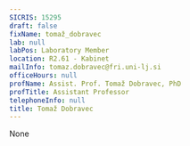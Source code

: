 ```yaml
---
SICRIS: 15295
draft: false
fixName: tomaž_dobravec
lab: null
labPos: Laboratory Member
location: R2.61 - Kabinet
mailInfo: tomaz.dobravec@fri.uni-lj.si
officeHours: null
profName: Assist. Prof. Tomaž Dobravec, PhD
profTitle: Assistant Professor
telephoneInfo: null
title: Tomaž Dobravec
---
```


None